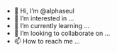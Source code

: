 - 👋 Hi, I’m @alphaseul
- 👀 I’m interested in ...
- 🌱 I’m currently learning ...
- 💞️ I’m looking to collaborate on ...
- 📫 How to reach me ...

<!---
alphaseul/alphaseul is a ✨ special ✨ repository because its `README.md` (this file) appears on your GitHub profile.
You can click the Preview link to take a look at your changes.
--->
